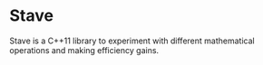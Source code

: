 Stave
=====

Stave is a C++11 library to experiment with different mathematical operations and making efficiency
gains.


